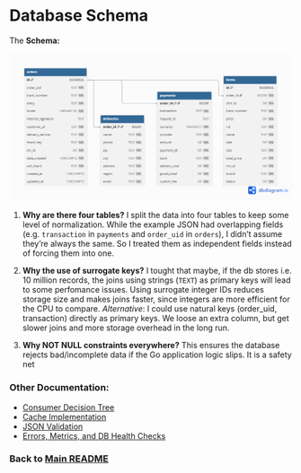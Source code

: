 # Database Schema

The **Schema:** 

![Database Schema](schema.png)
1. **Why are there four tables?**
I split the data into four tables to keep some level of normalization. While the example JSON had overlapping fields (e.g. `transaction` in `payments` and `order_uid` in `orders`), I didn’t assume they’re always the same. So I treated them as independent fields instead of forcing them into one.

2. **Why the use of surrogate keys?**
I tought that maybe, if the db stores i.e. 10 million records, the joins using strings (`TEXT`) as primary keys will lead to some perfomance issues. Using surrogate integer IDs reduces storage size and makes joins faster, since integers are more efficient for the CPU to compare.
_Alternative_: I could use natural keys (order_uid, transaction) directly as primary keys. We loose an extra column, but get slower joins and more storage overhead in the long run.

3. **Why NOT NULL constraints everywhere?**
This ensures the database rejects bad/incomplete data if the Go application logic slips. It is a safety net

### Other Documentation:
* [Consumer Decision Tree](consumer.md)
* [Cache Implementation](cache.md)
* [JSON Validation](validation.md)
* [Errors, Metrics, and DB Health Checks](misc.md)

### Back to [Main README](../README.md)
